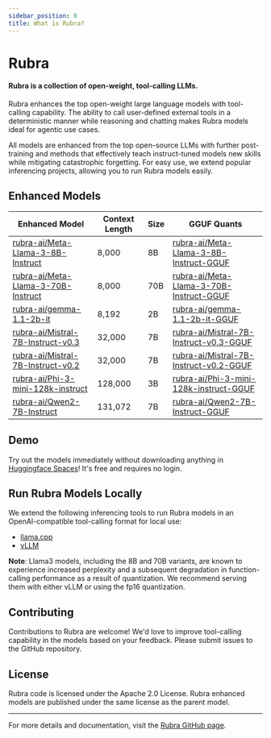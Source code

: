 ```yaml
---
sidebar_position: 0
title: What is Rubra?
---
```


# Rubra

#### Rubra is a collection of open-weight, tool-calling LLMs.

Rubra enhances the top open-weight large language models with tool-calling capability. The ability to call user-defined external tools in a deterministic manner while reasoning and chatting makes Rubra models ideal for agentic use cases.

All models are enhanced from the top open-source LLMs with further post-training and methods that effectively teach instruct-tuned models new skills while mitigating catastrophic forgetting. For easy use, we extend popular inferencing projects, allowing you to run Rubra models easily.

## Enhanced Models

| Enhanced Model                                                        | Context Length | Size  | GGUF Quants |
|-----------------------------------------------------------------------|----------------|-------|-------------|
| [rubra-ai/Meta-Llama-3-8B-Instruct](https://huggingface.co/rubra-ai/Meta-Llama-3-8B-Instruct)             | 8,000          | 8B    | [rubra-ai/Meta-Llama-3-8B-Instruct-GGUF](https://huggingface.co/rubra-ai/Meta-Llama-3-8B-Instruct-GGUF)     |
| [rubra-ai/Meta-Llama-3-70B-Instruct](https://huggingface.co/rubra-ai/Meta-Llama-3-70B-Instruct)           | 8,000          | 70B   | [rubra-ai/Meta-Llama-3-70B-Instruct-GGUF](https://huggingface.co/rubra-ai/Meta-Llama-3-70B-Instruct-GGUF)   |
| [rubra-ai/gemma-1.1-2b-it](https://huggingface.co/rubra-ai/gemma-1.1-2b-it)                               | 8,192          | 2B    | [rubra-ai/gemma-1.1-2b-it-GGUF](https://huggingface.co/rubra-ai/gemma-1.1-2b-it-GGUF)                         |
| [rubra-ai/Mistral-7B-Instruct-v0.3](https://huggingface.co/rubra-ai/Mistral-7B-Instruct-v0.3)             | 32,000         | 7B    | [rubra-ai/Mistral-7B-Instruct-v0.3-GGUF](https://huggingface.co/rubra-ai/Mistral-7B-Instruct-v0.3-GGUF)       |
| [rubra-ai/Mistral-7B-Instruct-v0.2](https://huggingface.co/rubra-ai/Mistral-7B-Instruct-v0.2)             | 32,000         | 7B    | [rubra-ai/Mistral-7B-Instruct-v0.2-GGUF](https://huggingface.co/rubra-ai/Mistral-7B-Instruct-v0.2-GGUF)       |
| [rubra-ai/Phi-3-mini-128k-instruct](https://huggingface.co/rubra-ai/Phi-3-mini-128k-instruct)             | 128,000        | 3B    | [rubra-ai/Phi-3-mini-128k-instruct-GGUF](https://huggingface.co/rubra-ai/Phi-3-mini-128k-instruct-GGUF)       |
| [rubra-ai/Qwen2-7B-Instruct](https://huggingface.co/rubra-ai/Qwen2-7B-Instruct)                           | 131,072        | 7B    | [rubra-ai/Qwen2-7B-Instruct-GGUF](https://huggingface.co/rubra-ai/Qwen2-7B-Instruct-GGUF)                     |

## Demo

Try out the models immediately without downloading anything in [Huggingface Spaces](https://huggingface.co/spaces/sanjay920/rubra-v0.1-function-calling)! It's free and requires no login.

<!-- <iframe 
  src="https://gokaygokay-florence-2.hf.space"
  frameborder="0"
  style={{ width: '120%', height: '1200px' }}
  allowfullscreen
></iframe> -->

## Run Rubra Models Locally

We extend the following inferencing tools to run Rubra models in an OpenAI-compatible tool-calling format for local use:

- [llama.cpp](https://github.com/rubra-ai/tools.cpp)
- [vLLM](https://github.com/rubra-ai/vllm)

**Note**: Llama3 models, including the 8B and 70B variants, are known to experience increased perplexity and a subsequent degradation in function-calling performance as a result of quantization. We recommend serving them with either vLLM or using the fp16 quantization.

## Contributing

Contributions to Rubra are welcome! We'd love to improve tool-calling capability in the models based on your feedback. Please submit issues to the GitHub repository.

## License

Rubra code is licensed under the Apache 2.0 License. Rubra enhanced models are published under the same license as the parent model.

---

For more details and documentation, visit the [Rubra GitHub page](https://github.com/rubra-ai/rubra).

